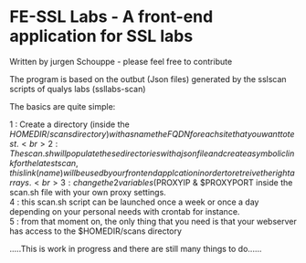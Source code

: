 # FE-SSL Labs -  A front-end application for SSL labs
Written by jurgen Schouppe - please feel free to contribute 

The program is based on the outbut (Json files) generated by the sslscan scripts of qualys labs (ssllabs-scan)

The basics are quite simple:

1 : Create a directory (inside the $HOMEDIR/scans directory) with as name the FQDN for each site that you want to test.<br>
2 : The scan.sh will populate these directories with a json file and create a symbolic link for the latest scan, this link (name) will be used by our front end applcation in order to retreive the right arrays.<br>
3 : change the 2 variables ($PROXYIP & $PROXYPORT inside the scan.sh file with your own proxy settings.<br>
4 : this scan.sh script can be launched once a week or once a day depending on your personal needs with crontab for instance.<br>
5 : from that moment on, the only thing that you need is that your webserver has access to the $HOMEDIR/scans directory <br>

.....This is work in progress and there are still many things to do......<br>


